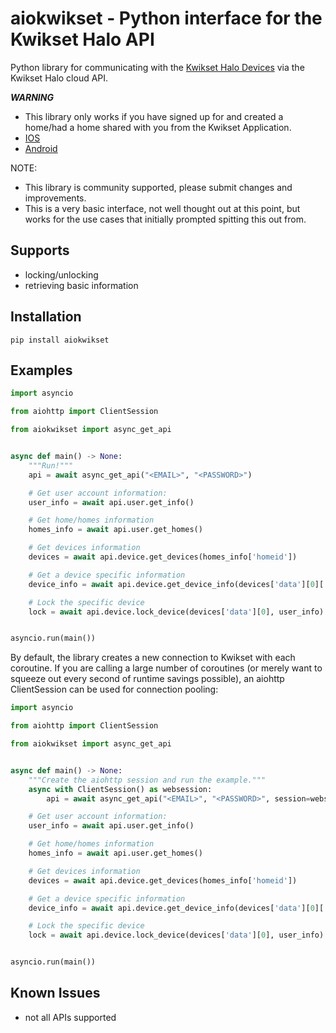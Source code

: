 # aiokwikset - Python interface for the Kwikset Halo API

Python library for communicating with the [Kwikset Halo Devices](https://www.kwikset.com/halo) via the Kwikset Halo cloud API.

***WARNING***
* This library only works if you have signed up for and created a home/had a home shared with you from the Kwikset Application.
* [IOS](https://apps.apple.com/us/app/kwikset/id1465996742)
* [Android](https://play.google.com/store/apps/details?id=com.kwikset.blewifi)

NOTE:

* This library is community supported, please submit changes and improvements.
* This is a very basic interface, not well thought out at this point, but works for the use cases that initially prompted spitting this out from.

## Supports

- locking/unlocking
- retrieving basic information

## Installation

```
pip install aiokwikset
```

## Examples

```python
import asyncio

from aiohttp import ClientSession

from aiokwikset import async_get_api


async def main() -> None:
    """Run!"""
    api = await async_get_api("<EMAIL>", "<PASSWORD>")

    # Get user account information:
    user_info = await api.user.get_info()

    # Get home/homes information
    homes_info = await api.user.get_homes()

    # Get devices information
    devices = await api.device.get_devices(homes_info['homeid'])

    # Get a device specific information
    device_info = await api.device.get_device_info(devices['data'][0]['deviceid'])

    # Lock the specific device
    lock = await api.device.lock_device(devices['data'][0], user_info)


asyncio.run(main())

```
By default, the library creates a new connection to Kwikset with each coroutine. If you are calling a large number of coroutines (or merely want to squeeze out every second of runtime savings possible), an aiohttp ClientSession can be used for connection pooling:

```python
import asyncio

from aiohttp import ClientSession

from aiokwikset import async_get_api


async def main() -> None:
    """Create the aiohttp session and run the example."""
    async with ClientSession() as websession:
        api = await async_get_api("<EMAIL>", "<PASSWORD>", session=websession)

    # Get user account information:
    user_info = await api.user.get_info()

    # Get home/homes information
    homes_info = await api.user.get_homes()

    # Get devices information
    devices = await api.device.get_devices(homes_info['homeid'])

    # Get a device specific information
    device_info = await api.device.get_device_info(devices['data'][0]['deviceid'])

    # Lock the specific device
    lock = await api.device.lock_device(devices['data'][0], user_info)


asyncio.run(main())
```

## Known Issues

* not all APIs supported
